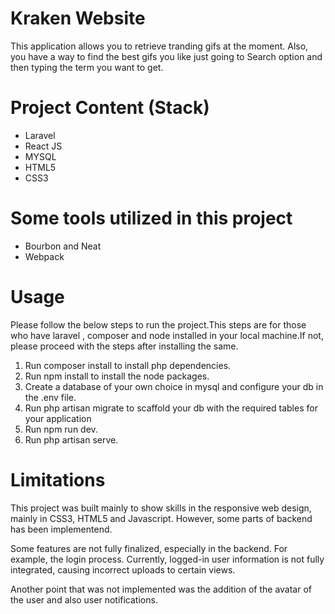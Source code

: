 # Kraken Website

This application allows you to retrieve tranding gifs at the moment. 
Also, you have a way to find the best gifs you like just going to Search option and then typing the term you want to get.

# Project Content (Stack)
- Laravel
- React JS
- MYSQL
- HTML5
- CSS3

# Some tools utilized in this project
- Bourbon and Neat
- Webpack

# Usage

Please follow the below steps to run the project.This steps are for those who have laravel , composer and node installed in your local machine.If not, please proceed with the steps after installing the same.

1) Run composer install to install php dependencies.
2) Run npm install to install the node packages.
3) Create a database of your own choice in mysql and configure your db in the .env file.
4) Run php artisan migrate to scaffold your db with the required tables for your application
5) Run npm run dev.
6) Run php artisan serve.


# Limitations
This project was built mainly to show skills in the responsive web design, mainly in CSS3, HTML5 and Javascript.
However, some parts of backend has been implementend.

Some features are not fully finalized, especially in the backend. For example, the login process. Currently, logged-in user information is not fully integrated, causing incorrect uploads to certain views.

Another point that was not implemented was the addition of the avatar of the user and also user notifications.
